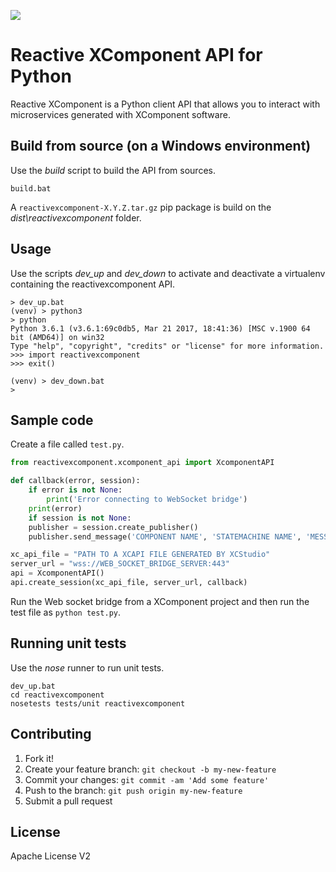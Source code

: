 [![](http://slack.xcomponent.com/badge.svg)](http://slack.xcomponent.com/)

# Reactive XComponent API for Python 

Reactive XComponent is a Python client API that allows you to interact with microservices generated with XComponent software.

## Build from source (on a Windows environment)
Use the *build* script to build the API from sources.
```
build.bat
```
A ``reactivexcomponent-X.Y.Z.tar.gz`` pip package is build on the *dist\reactivexcomponent* folder.

## Usage

Use the scripts *dev_up* and *dev_down* to activate and deactivate a virtualenv containing the reactivexcomponent API.

```
> dev_up.bat
(venv) > python3
> python
Python 3.6.1 (v3.6.1:69c0db5, Mar 21 2017, 18:41:36) [MSC v.1900 64 bit (AMD64)] on win32
Type "help", "copyright", "credits" or "license" for more information.
>>> import reactivexcomponent
>>> exit()

(venv) > dev_down.bat
> 
```

## Sample code

Create a file called `test.py`.

```python
from reactivexcomponent.xcomponent_api import XcomponentAPI

def callback(error, session):
    if error is not None:
        print('Error connecting to WebSocket bridge')
	print(error)
    if session is not None:
	publisher = session.create_publisher()
	publisher.send_message('COMPONENT NAME', 'STATEMACHINE NAME', 'MESSAGE TYPE', { 'JSON': 'MESSAGE' })

xc_api_file = "PATH TO A XCAPI FILE GENERATED BY XCStudio"
server_url = "wss://WEB_SOCKET_BRIDGE_SERVER:443"
api = XcomponentAPI()
api.create_session(xc_api_file, server_url, callback)
```

Run the Web socket bridge from a XComponent project and then run the test file as `python test.py`.

## Running unit tests

Use the *nose* runner to run unit tests.
```
dev_up.bat
cd reactivexcomponent
nosetests tests/unit reactivexcomponent
```

## Contributing

1. Fork it!
2. Create your feature branch: `git checkout -b my-new-feature`
3. Commit your changes: `git commit -am 'Add some feature'`
4. Push to the branch: `git push origin my-new-feature`
5. Submit a pull request

## License

Apache License V2

